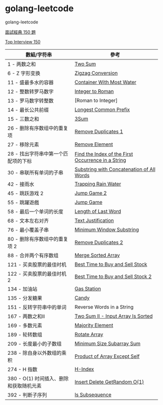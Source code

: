 # golang-leetcode
golang-leetcode

[面試經典 150 題](https://leetcode.cn/studyplan/top-interview-150/)

[Top Interview 150](https://leetcode.com/studyplan/top-interview-150/)


| 數組/字符串                             | 參考                                                                                                                                                                    |
| --------------------------------------- | ----------------------------------------------------------------------------------------------------------------------------------------------------------------------- |
| 1 - 两数之和                            | [Two Sum](https://books.halfrost.com/leetcode/ChapterFour/0001~0099/0001.Two-Sum/)                                                                                      |
| 6 - Z 字形变换                          | [Zigzag Conversion](https://www.bilibili.com/video/BV1iv4y1Z7M9/?spm_id_from=333.337.search-card.all.click&vd_source=7d74b80bae6074ef0a159bd1d64cf179)                  |
| 11 - 盛最多水的容器                     | [Container With Most Water](https://www.bilibili.com/video/BV1za411q7QG/?spm_id_from=333.337.search-card.all.click&vd_source=7d74b80bae6074ef0a159bd1d64cf179)          |
| 12 - 整数转罗马数字                     | [Integer to Roman](https://www.bilibili.com/video/BV1Bk4y1y7YN/?spm_id_from=333.337.search-card.all.click&vd_source=7d74b80bae6074ef0a159bd1d64cf179)                   |  |
| 13 - 罗马数字转整数                     | [Roman to Integer]                                                                                                                                                      |
| 14 - 最长公共前缀                       | [Longest Common Prefix](https://www.bilibili.com/video/BV1MF411L7Md/?spm_id_from=333.337.search-card.all.click&vd_source=7d74b80bae6074ef0a159bd1d64cf179)              |
| 15 - 三数之和 | [3Sum](https://www.bilibili.com/video/BV1cy4y1J71A/?spm_id_from=333.337.search-card.all.click&vd_source=7d74b80bae6074ef0a159bd1d64cf179) |
| 26 - 删除有序数组中的重复项             | [Remove Duplicates 1](https://hannahpun.gitbook.io/leetcode-note/two-pointer/26-remove-duplicates-from-sorted-array)                                                    |
| 27 - 移除元素                           | [Remove Element](https://www.bilibili.com/video/BV1ZX4y1G7EE/?spm_id_from=333.337.search-card.all.click&vd_source=7d74b80bae6074ef0a159bd1d64cf179)                     |
| 28 - 找出字符串中第一个匹配项的下标     | [Find the Index of the First Occurrence in a String](https://blog.csdn.net/lanseali/article/details/115532836)                                                          |
| 30 - 串联所有单词的子串 | [Substring with Concatenation of All Words](https://www.bilibili.com/video/BV15441127FS/?spm_id_from=333.337.search-card.all.click&vd_source=7d74b80bae6074ef0a159bd1d64cf179) |
| 42 - 接雨水                             | [Trapping Rain Water](https://www.bilibili.com/video/BV1fi4y1t7BP/?spm_id_from=333.337.search-card.all.click&vd_source=7d74b80bae6074ef0a159bd1d64cf179)                |
| 45 - 跳跃游戏 2                         | [Jump Game 2](https://www.bilibili.com/video/BV1SA41147aU/?spm_id_from=333.337.search-card.all.click&vd_source=7d74b80bae6074ef0a159bd1d64cf179)                        |
| 55 - 跳躍遊戲                           | [Jump Game](https://www.bilibili.com/video/BV1wk4y1B725/?spm_id_from=333.337.search-card.all.click&vd_source=7d74b80bae6074ef0a159bd1d64cf179)                          |
| 58 - 最后一个单词的长度                 | [Length of Last Word](https://blog.51cto.com/lichuachua/5428286)                                                                                                        |
| 68 - 文本左右对齐                       | [Text Justification](https://www.bilibili.com/video/BV1FW4y167Ei/?spm_id_from=333.337.search-card.all.click&vd_source=7d74b80bae6074ef0a159bd1d64cf179)                 |
| 76 - 最小覆盖子串 | [Minimum Window Substring](https://www.bilibili.com/video/BV1Zd4y117AT/?spm_id_from=333.337.search-card.all.click&vd_source=7d74b80bae6074ef0a159bd1d64cf179) |
| 80 - 删除有序数组中的重复项 2           | [Remove Duplicates 2](https://leetcode.wang/leetCode-80-Remove-Duplicates-from-Sorted-ArrayII.html)                                                                     |
| 88 - 合并两个有序数组                   | [Merge Sorted Array](https://anj910.medium.com/leetcode-88-merge-sorted-array-%E4%B8%AD%E6%96%87-c0fac1a22343)                                                          |
| 121 - 买卖股票的最佳时机                | [Best Time to Buy and Sell Stock](https://www.bilibili.com/video/BV1Nq4y1c7jg/?spm_id_from=333.337.search-card.all.click&vd_source=7d74b80bae6074ef0a159bd1d64cf179)    |
| 122 - 买卖股票的最佳时机 2              | [Best Time to Buy and Sell Stock 2](https://www.bilibili.com/video/BV15F411Y7Tw/?spm_id_from=333.337.search-card.all.click&vd_source=7d74b80bae6074ef0a159bd1d64cf179)  |
| 134 - 加油站                            | [Gas Station](https://www.bilibili.com/video/BV1jA411r7WX/?spm_id_from=333.337.search-card.all.click&vd_source=7d74b80bae6074ef0a159bd1d64cf179)                        |
| 135 -  分发糖果                         | [Candy](https://www.bilibili.com/video/BV1ev4y1r7wN/?spm_id_from=333.337.search-card.all.click&vd_source=7d74b80bae6074ef0a159bd1d64cf179)                              |
| 151 - 反转字符串中的单词                | Reverse Words in a String                                                                                                                                               |
| 167 - 两数之和II                        | [Two Sum II - Input Array Is Sorted](https://www.bilibili.com/video/BV1uA411j7nW/?spm_id_from=333.337.search-card.all.click&vd_source=7d74b80bae6074ef0a159bd1d64cf179) |
| 169 - 多数元素                          | [Majority Element](https://www.bilibili.com/video/BV1oY411g7WA/?spm_id_from=333.337.search-card.all.click&vd_source=7d74b80bae6074ef0a159bd1d64cf179)                   |
| 189 - 轮转数组                          | [Rotate Array]()                                                                                                                                                        |
| 209 - 长度最小的子数组 | [Minimum Size Subarray Sum](https://www.bilibili.com/video/BV1u24y1D7aU/?spm_id_from=333.337.search-card.all.click) |
| 238 - 除自身以外数组的乘积              | [Product of Array Except Self](https://blog.csdn.net/qq_42956653/article/details/124570398)                                                                             |
| 274 - H 指数                            | [H-Index](https://www.bilibili.com/video/BV1tF411n7cL/?spm_id_from=333.337.search-card.all.click&vd_source=7d74b80bae6074ef0a159bd1d64cf179)                            |
| 380 - O(1) 时间插入、删除和获取随机元素 | [Insert Delete GetRandom O(1)](https://github.com/chai2010/LeetCode-in-Go/blob/master/Algorithms/0380.insert-delete-getrandom-o1/insert-delete-getrandom-o1.go)         |
| 392 - 判断子序列                        | [Is Subsequence](https://www.bilibili.com/video/BV1VY4y1N7JT/?spm_id_from=333.337.search-card.all.click&vd_source=7d74b80bae6074ef0a159bd1d64cf179)                     |


